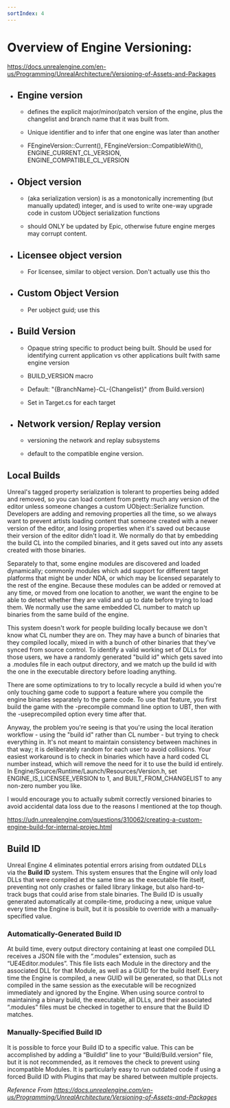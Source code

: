 ```yaml
---
sortIndex: 4
---
```


# Overview of Engine Versioning:

<https://docs.unrealengine.com/en-us/Programming/UnrealArchitecture/Versioning-of-Assets-and-Packages>

- ## Engine version

  - defines the explicit major/minor/patch version of the engine, plus the changelist and branch name that it was built from.

  - Unique identifier and to infer that one engine was later than another

  - FEngineVersion::Current(), FEngineVersion::CompatibleWith(), ENGINE_CURRENT_CL_VERSION, ENGINE_COMPATIBLE_CL_VERSION

- ## Object version

  - (aka serialization version) is as a monotonically incrementing (but manually updated) integer, and is used to write one-way upgrade code in custom UObject serialization functions

  - should ONLY be updated by Epic, otherwise future engine merges may corrupt content.

- ## Licensee object version

  - For licensee, similar to object version. Don't actually use this tho

- ## Custom Object Version

  - Per uobject guid; use this

- ## Build Version

  - Opaque string specific to product being built. Should be used for identifying current application vs other applications built fwith same engine version

  - BUILD_VERSION macro

  - Default: "{BranchName}-CL-{Changelist}" (from Build.version)

  - Set in Target.cs for each target

- ## Network version/ Replay version

  - versioning the network and replay subsystems

  - default to the compatible engine version.

## Local Builds

Unreal's tagged property serialization is tolerant to properties being added and removed, so you can load content from pretty much any version of the editor unless someone changes a custom UObject::Serialize function. Developers are adding and removing properties all the time, so we always want to prevent artists loading content that someone created with a newer version of the editor, and losing properties when it's saved out because their version of the editor didn't load it. We normally do that by embedding the build CL into the compiled binaries, and it gets saved out into any assets created with those binaries.

Separately to that, some engine modules are discovered and loaded dynamically; commonly modules which add support for different target platforms that might be under NDA, or which may be licensed separately to the rest of the engine. Because these modules can be added or removed at any time, or moved from one location to another, we want the engine to be able to detect whether they are valid and up to date before trying to load them. We normally use the same embedded CL number to match up binaries from the same build of the engine.

This system doesn't work for people building locally because we don't know what CL number they are on. They may have a bunch of binaries that they compiled locally, mixed in with a bunch of other binaries that they've synced from source control. To identify a valid working set of DLLs for those users, we have a randomly generated "build id" which gets saved into a .modules file in each output directory, and we match up the build id with the one in the executable directory before loading anything.

There are some optimizations to try to locally recycle a build id when you're only touching game code to support a feature where you compile the engine binaries separately to the game code. To use that feature, you first build the game with the -precompile command line option to UBT, then with the -useprecompiled option every time after that.

Anyway, the problem you're seeing is that you're using the local iteration workflow - using the "build id" rather than CL number - but trying to check everything in. It's not meant to maintain consistency between machines in that way; it is deliberately random for each user to avoid collisions. Your easiest workaround is to check in binaries which have a hard coded CL number instead, which will remove the need for it to use the build id entirely. In Engine/Source/Runtime/Launch/Resources/Version.h, set ENGINE_IS_LICENSEE_VERSION to 1, and BUILT_FROM_CHANGELIST to any non-zero number you like.

I would encourage you to actually submit correctly versioned binaries to avoid accidental data loss due to the reasons I mentioned at the top though.

<https://udn.unrealengine.com/questions/310062/creating-a-custom-engine-build-for-internal-projec.html>

## Build ID

Unreal Engine 4 eliminates potential errors arising from outdated DLLs via the **Build ID** system. This system ensures that the Engine will only load DLLs that were compiled at the same time as the executable file itself, preventing not only crashes or failed library linkage, but also hard-to-track bugs that could arise from stale binaries. The Build ID is usually generated automatically at compile-time, producing a new, unique value every time the Engine is built, but it is possible to override with a manually-specified value.

### Automatically-Generated Build ID

At build time, every output directory containing at least one compiled DLL receives a JSON file with the “.modules” extension, such as “UE4Editor.modules”. This file lists each Module in the directory and the associated DLL for that Module, as well as a GUID for the build itself. Every time the Engine is compiled, a new GUID will be generated, so that DLLs not compiled in the same session as the executable will be recognized immediately and ignored by the Engine. When using source control to maintaining a binary build, the executable, all DLLs, and their associated “.modules” files must be checked in together to ensure that the Build ID matches.

### Manually-Specified Build ID

It is possible to force your Build ID to a specific value. This can be accomplished by adding a “BuildId” line to your “Build/Build.version” file, but it is not recommended, as it removes the check to prevent using incompatible Modules. It is particularly easy to run outdated code if using a forced Build ID with Plugins that may be shared between multiple projects.

*Reference From <https://docs.unrealengine.com/en-us/Programming/UnrealArchitecture/Versioning-of-Assets-and-Packages>*
